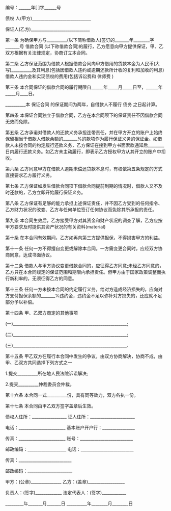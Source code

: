 
 


编号：______年[ ]字______号



债权
人(甲方)_____________________________


保证人(乙方)_____________________________


第一条 为确保甲方与__________(以下简称借款人)签订的_______年________字_______号
借款合同
(以下称借款合同)的履行，乙方愿意向甲方提供保证，甲、乙双方根据有关法律规定，协商订立本合同。


第二条 乙方保证范围为借款人根据借款合同向甲方借用的贷款本金为人民币(大写)__________及其利息(包括因借款人违约或逾期还款所计收的复利和加收的利息)借款人违约金和实现债权的费用(包括诉讼费和
律师费
)


第三条 本合同保证的借款合同的履行期限自______年_____月_____日至，______年_____月____日。


__________本
保证合同
的保证期间为两年，自借款人不履行
债务
之日起计算。


第四条 本保证合同独立于借款合同，乙方在本合同项下的保证责任不因借款合同无效而免除。


第五条 乙方承诺对借款人的还款义务承担连带责任，并在甲方开立的账户上始终保留相当于借款人借款余额的_______%的款项作为履行保证义务的保证金。如借款人未按合同的约定履行还款义务，乙方保证在接到甲方书面索款通知后________日内履行还款义务。如乙方未主动履行，即表示乙方授权甲方从其开立的账户中扣收。


第六条 乙方同意甲方在借款人逾期未偿还贷款本息时，有权依第五条规定的方式直接要求乙方履行义务。


第七条 乙方保证如发生借款合同项下借款合同提前到期的情况时，借款人又不及时还款的，乙方立即开始履行保证义务。


第八条 乙方保证有足够的能力承担上述保证责任，并不因乙方受到的任何指令、乙方财力状况的改变、乙方与任何单位签订任何协议而免除其所承担的责任。


第九条 本合同生效后，乙方接受甲方对其资金和财产状况的调查了解，乙方应按甲方要求及时提供其资产状况的有关资料(material)


第十条 在本合同有效期间，乙方如再向第三方提供担保，不得损害甲方的利益。


第十一条 任何一方不得擅自变更或解除本合同。一方需变更合同时，应经双方协商同意，达成书面协议。


第十二条 借款人与甲方协议变更借款合同的，应征得乙方同意;未经乙方同意的，乙方只在本合同规定的保证范围和期限内承担责任。但甲方由于国家政策调整而执行新利率的，无须征得乙方的同意。


第十三条 任何一方未按本合同的约定履行义务，给对方造成经济损失的，应向对方支付担保余额的_______%违约金，违约金不足以弥补对方损失的，还应就不足部分予以补偿。


第十四条 甲、乙双方商定的其他事项


(一)________________________________________________________;


(二)________________________________________________________;


(三)________________________________________________________.


第十五条 甲乙双方在履行本合同中发生的争议，由双方协商解决，协商不成，由甲、乙双方共同选择下列方式之一


1.提交__________所在地人民法院诉讼解决;


2.提交__________仲裁委员会仲裁。


第十六条 本合同一式__________份，具有同等效力，双方各执一份。


第十七条 本合同由甲乙双方签字盖章后生效。


债权人住所：_________________ 证人住所：______________________


电话：_______________________ 基本账户开户行：________________


传真：_______________________ 账号：__________________________


邮政编码：___________________ 电话：__________________________


传真：__________________________


邮政编码：______________________


甲方：(公章)_______________ 乙方：(盖章)__________________


负责人：(签字)_____________ 法定代表人：(签字)____________


_________年_______月_______日 __________年________月________日
 


 

 
 
 
 
 
  


  
 

  


  


  
 
 
 
 

